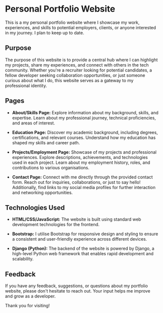 # Personal Portfolio Website

This is a my personal portfolio website where I showcase my work, experiences, and skills to potential employers, clients, or anyone interested in my journey.
I plan to keep up to date.

## Purpose
The purpose of this website is to provide a central hub where I can highlight my projects, share my experiences, and connect with others in the tech community. Whether you're a recruiter looking for potential candidates, a fellow developer seeking collaboration opportunities, or just someone curious about what I do, this website serves as a gateway to my professional identity.

## Pages
- **About/Skills Page:** Explore information about my background, skills, and expertise. Learn about my professional journey, technical proficiencies, and areas of interest.

- **Education Page:** Discover my academic background, including degrees, certifications, and relevant courses. Understand how my education has shaped my skills and career path.

- **Projects/Employment Page:** Showcase of my projects and professional experiences. Explore descriptions, achievements, and technologies used in each project. Learn about my employment history, roles, and contributions to various organisations.

- **Contact Page:** Connect with me directly through the provided contact form. Reach out for inquiries, collaborations, or just to say hello! Additionally, find links to my social media profiles for further interaction and networking opportunities.

## Technologies Used
- **HTML/CSS/JavaScript:** The website is built using standard web development technologies for the frontend.

- **Bootstrap:** I utilise Bootstrap for responsive design and styling to ensure a consistent and user-friendly experience across different devices.

- **Django (Python):** The backend of the website is powered by Django, a high-level Python web framework that enables rapid development and scalability.

## Feedback
If you have any feedback, suggestions, or questions about my portfolio website, please don't hesitate to reach out. Your input helps me improve and grow as a developer.

Thank you for visiting!

